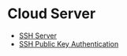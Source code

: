 # Cloud Server

* [SSH Server](../doc/ssh-server.md)
* [SSH Public Key Authentication](../doc/ssh-pub-key-auth.md)
